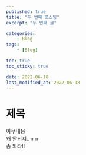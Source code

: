 ```yaml
---
published: true
title: "두 번째 포스팅"
excerpt: "두 번째 글"

categories:
    - Blog
tags:
    - [Blog]

toc: true
toc_sticky: true

date: 2022-06-18
last_modified_at: 2022-06-18
---
```

# 제목
아무내용  
왜 안되지..ㅠㅠ  
좀 되라!!